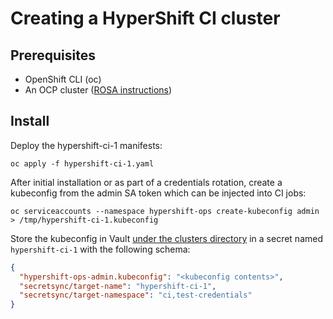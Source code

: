 # Creating a HyperShift CI cluster

## Prerequisites

- OpenShift CLI (oc)
- An OCP cluster ([ROSA instructions](https://www.rosaworkshop.io/rosa/2-deploy/#automatic-mode))

## Install

Deploy the hypershift-ci-1 manifests:

```shell
oc apply -f hypershift-ci-1.yaml
```

After initial installation or as part of a credentials rotation, create a
kubeconfig from the admin SA token which can be injected into CI jobs:

```shell
oc serviceaccounts --namespace hypershift-ops create-kubeconfig admin > /tmp/hypershift-ci-1.kubeconfig
```

Store the kubeconfig in Vault [under the clusters directory](https://vault.ci.openshift.org/ui/vault/secrets/kv/list/selfservice/hypershift-team/ops/clusters/) in a secret named `hypershift-ci-1` with the following schema:

```json
{
  "hypershift-ops-admin.kubeconfig": "<kubeconfig contents>",
  "secretsync/target-name": "hypershift-ci-1",
  "secretsync/target-namespace": "ci,test-credentials"
}
```

